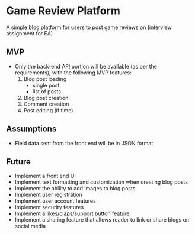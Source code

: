 # Game Review Platform
A simple blog platform for users to post game reviews on (interview assignment for EA)

## MVP
- Only the back-end API portion will be available (as per the requirements), with the following MVP features:
    1. Blog post loading
        - single post
        - list of posts
    2. Blog post creation
    3. Comment creation
    4. Post editing (if time)

## Assumptions
- Field data sent from the front end will be in JSON format

## Future
- Implement a front end UI
- Implement text formatting and customization when creating blog posts
- Implement the ability to add images to blog posts
- Implement user registration
- Implement user account features
- Implement security features
- Implement a likes/claps/support button feature
- Implement a sharing feature that allows reader to link or share blogs on social media